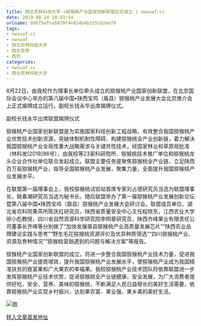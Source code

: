 ```yaml
---
title: 西北农林科技大学->猕猴桃产业国家创新联盟在京成立 | nwsuaf.cc
date: 2019-08-24 18:43:54
urlname: 0d6f5afceb879f4e024b4b255cb2ee70
tags: 
- nwsuaf.cc
- nwsuaf
- 西北农林科技大学
- 西北农林
- 西农
categories:
- nwsuaf.cc
- 西北农林科技大学
---
```



8月22日，由我校作为理事长单位牵头成立的猕猴桃产业国家创新联盟，在北京国际会议中心举办的第八届中国•陕西宝鸡（眉县）猕猴桃产业发展大会北京推介会上正式揭牌成立运行。副校长钱永华出席揭牌仪式。

副校长钱永华出席联盟揭牌仪式

猕猴桃产业国家创新联盟是为实施国家科技创新工程战略，有效整合我国猕猴桃产业优势技术创新资源，突破体制机制性障碍，构建猕猴桃全产业创新链，着力解决我国猕猴桃产业全局性重大战略需求与关键共性技术，经国家林业和草原局批准（林科发[2018]96号），由我校等23家科研院所、猕猴桃技术推广单位和猕猴桃龙头企业合作社单位联合发起成立。联盟主要任务是聚焦猕猴桃全产业链，立足陕西百万亩猕猴桃产业，指导全国猕猴桃产业发展，聚集力量，全面提升我国猕猴桃产业发展水平。

在联盟第一届理事会上，我校猕猴桃试验站首席专家刘占德研究员当选为联盟理事长，姚春潮研究员当选为秘书长。随后联盟举办了第一届猕猴桃产业发展创新论坛暨第八届中国•陕西宝鸡（眉县）猕猴桃产业发展大会研讨会。联盟成员单位、湖北省农科院果茶所陈庆红研究员，陕西省质量安全中心主任程晓东，江西农业大学徐小彪教授，四川省自然资源科学研究院李明章研究员，陕西齐峰果业有限责任公司董事长齐峰等分别做了“加快发展眉县猕猴桃产业高质量发展芯片”“陕西农业品牌建设实践与思考”“野生毛花猕猴桃资源评价及优异种质筛选”“四川猕猴桃产业、资源及育种情况”“猕猴桃营销遇到的问题与解决方案”等报告。

猕猴桃产业国家创新联盟的成立，将进一步整合我国猕猴桃产业技术力量，促进我国猕猴桃产业提质增效，提升我国猕猴桃产业发展水平，使猕猴桃产业成为我国精准扶贫的致富果和广大果农的幸福果。我校猕猴桃产业技术团队将依靠联盟进一步发挥猕猴桃产业技术优势，促进猕猴桃全产业链健康、安全发展，为广大消费者提供好吃、安全、营养、美味的猕猴桃，不断满足人民日益增长的美好生活需要，依靠猕猴桃产业实现乡村振兴，达到果农富、果业强、果乡美的美好生活。



![图](https://news.nwsuaf.edu.cn/images/content/2019-08/20190824181853831189.jpg)

[转入文章首发地址](https://news.nwsuaf.edu.cn/xnxw/91412.htm)